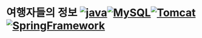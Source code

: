 

# 여행자들의 정보 [![java](https://img.shields.io/badge/JAVA-1.8-blue)](https://www.oracle.com/technetwork/java/index.html)[![MySQL](https://img.shields.io/badge/MySQL-8.0.15-blue)](https://www.mysql.com/)[![Tomcat](https://img.shields.io/badge/Tomcat-9.0-blue)](http://tomcat.apache.org/)[![SpringFramework](https://img.shields.io/badge/Spring_Framework-4.3.11-blue)](https://spring.io/)

